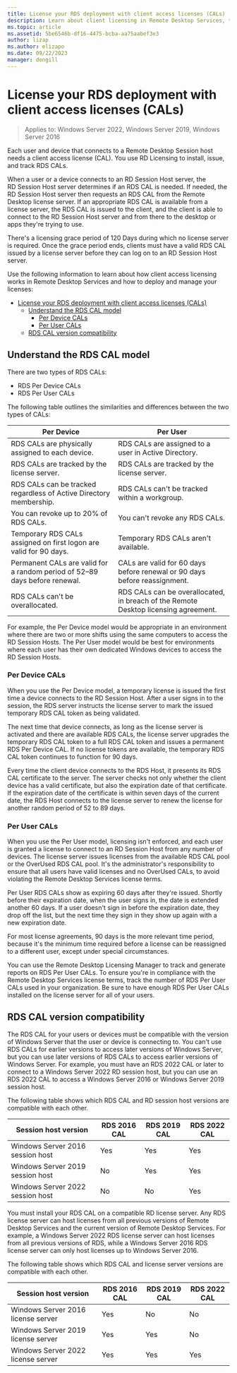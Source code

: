 ```yaml
---
title: License your RDS deployment with client access licenses (CALs)
description: Learn about client licensing in Remote Desktop Services, the RDS CAL model, and RDS CAL version compatibility.
ms.topic: article
ms.assetid: 5be6546b-df16-4475-bcba-aa75aabef3e3
author: lizap
ms.author: elizapo
ms.date: 09/22/2023
manager: dongill
---
```

# License your RDS deployment with client access licenses (CALs)

>Applies to: Windows Server 2022, Windows Server 2019, Windows Server 2016

Each user and device that connects to a Remote Desktop Session host needs a client access license (CAL). You use RD Licensing to install, issue, and track RDS CALs.

When a user or a device connects to an RD Session Host server, the RD Session Host server determines if an RDS CAL is needed. If needed, the RD Session Host server then requests an RDS CAL from the Remote Desktop license server. If an appropriate RDS CAL is available from a license server, the RDS CAL is issued to the client, and the client is able to connect to the RD Session Host server and from there to the desktop or apps they're trying to use.

There's a licensing grace period of 120 Days during which no license server is required. Once the grace period ends, clients must have a valid RDS CAL issued by a license server before they can log on to an RD Session Host server.

Use the following information to learn about how client access licensing works in Remote Desktop Services and how to deploy and manage your licenses:

- [License your RDS deployment with client access licenses (CALs)](#license-your-rds-deployment-with-client-access-licenses-cals)
  - [Understand the RDS CAL model](#understand-the-rds-cal-model)
    - [Per Device CALs](#per-device-cals)
    - [Per User CALs](#per-user-cals)
  - [RDS CAL version compatibility](#rds-cal-version-compatibility)

## Understand the RDS CAL model

There are two types of RDS CALs:

- RDS Per Device CALs
- RDS Per User CALs

The following table outlines the similarities and differences between the two types of CALs:

| Per Device                                                     | Per User                                                                         |
|----------------------------------------------------------------|----------------------------------------------------------------------------------|
| RDS CALs are physically assigned to each device.                   | RDS CALs are assigned to a user in Active Directory.                                 |
| RDS CALs are tracked by the license server.                        | RDS CALs are tracked by the license server.                                          |
| RDS CALs can be tracked regardless of Active Directory membership. | RDS CALs can't be tracked within a workgroup.                                       |
| You can revoke up to 20% of RDS CALs.                              | You can't revoke any RDS CALs.                                                      |
| Temporary RDS CALs assigned on first logon are valid for 90 days. | Temporary RDS CALs aren't available.                                                |
| Permanent CALs are valid for a random period of 52–89 days before renewal. | CALs are valid for 60 days before renewal or 90 days before reassignment.  |
| RDS CALs can't be overallocated.                                  | RDS CALs can be overallocated, in breach of the Remote Desktop licensing agreement. |

For example, the Per Device model would be appropriate in an environment where there are two or more shifts using the same computers to access the RD Session Hosts. The Per User model would be best for environments where each user has their own dedicated Windows devices to access the RD Session Hosts.

### Per Device CALs

When you use the Per Device model, a temporary license is issued the first time a device connects to the RD Session Host. After a user signs in to the session, the RDS server instructs the license server to mark the issued temporary RDS CAL token as being validated.

The next time that device connects, as long as the license server is activated and there are available RDS CALs, the license server upgrades the temporary RDS CAL token to a full RDS CAL token and issues a permanent RDS Per Device CAL. If no license tokens are available, the temporary RDS CAL token continues to function for 90 days.

Every time the client device connects to the RDS Host, it presents its RDS CAL certificate to the server. The server checks not only whether the client device has a valid certificate, but also the expiration date of that certificate. If the expiration date of the certificate is within seven days of the current date, the RDS Host connects to the license server to renew the license for another random period of 52 to 89 days.

### Per User CALs

When you use the Per User model, licensing isn't enforced, and each user is granted a license to connect to an RD Session Host from any number of devices. The license server issues licenses from the available RDS CAL pool or the OverUsed RDS CAL pool. It's the administrator's responsibility to ensure that all users have valid licenses and no OverUsed CALs, to avoid violating the Remote Desktop Services license terms.

Per User RDS CALs show as expiring 60 days after they're issued. Shortly before their expiration date, when the user signs in, the date is extended another 60 days. If a user doesn't sign in before the expiration date, they drop off the list, but the next time they sign in they show up again with a new expiration date.

For most license agreements, 90 days is the more relevant time period, because it's the minimum time required before a license can be reassigned to a different user, except under special circumstances.

You can use the Remote Desktop Licensing Manager to track and generate reports on RDS Per User CALs. To ensure you're in compliance with the Remote Desktop Services license terms, track the number of RDS Per User CALs used in your organization. Be sure to have enough RDS Per User CALs installed on the license server for all of your users.

## RDS CAL version compatibility

The RDS CAL for your users or devices must be compatible with the version of Windows Server that the user or device is connecting to. You can't use RDS CALs for earlier versions to access later versions of Windows Server, but you can use later versions of RDS CALs to access earlier versions of Windows Server. For example, you must have an RDS 2022 CAL or later to connect to a Windows Server 2022 RD session host, but you can use an RDS 2022 CAL to access a Windows Server 2016 or Windows Server 2019 session host.

The following table shows which RDS CAL and RD session host versions are compatible with each other.

| Session host version | RDS 2016 CAL | RDS 2019 CAL | RDS 2022 CAL |
|---------------------------------|--------|--------|--------|
| Windows Server 2016 session host           | Yes    | Yes    | Yes     |
| Windows Server 2019 session host           | No     | Yes    | Yes     |
| Windows Server 2022 session host           | No     | No     | Yes     |

You must install your RDS CAL on a compatible RD license server. Any RDS license server can host licenses from all previous versions of Remote Desktop Services and the current version of Remote Desktop Services. For example, a Windows Server 2022 RDS license server can host licenses from all previous versions of RDS, while a Windows Server 2016 RDS license server can only host licenses up to Windows Server 2016.

The following table shows which RDS CAL and license server versions are compatible with each other.

| Session host version | RDS 2016 CAL | RDS 2019 CAL | RDS 2022 CAL |
|---------------------------------|--------|--------|--------|
| Windows Server 2016 license server         | Yes  | No    | No    |
| Windows Server 2019 license server         | Yes  | Yes   | No    |
| Windows Server 2022 license server         | Yes  | Yes   | Yes   |
